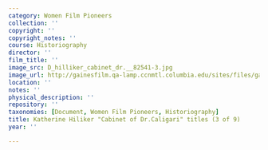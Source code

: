 ```yaml
---
category: Women Film Pioneers
collection: ''
copyright: ''
copyright_notes: ''
course: Historiography
director: ''
film_title: ''
image_src: D_hilliker_cabinet_dr.__82541-3.jpg
image_url: http://gainesfilm.qa-lamp.ccnmtl.columbia.edu/sites/files/gainesfilm/images/D_hilliker_cabinet_dr.__82541-3.jpg
location: ''
notes: ''
physical_description: ''
repository: ''
taxonomies: [Document, Women Film Pioneers, Historiography]
title: Katherine Hiliker "Cabinet of Dr.Caligari" titles (3 of 9)
year: ''

---
```

